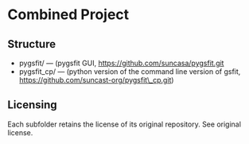 # Combined Project

## Structure
- pygsfit/ — (pygsfit GUI, https://github.com/suncasa/pygsfit.git
- pygsfit\_cp/ — (python version of the command line version of gsfit, https://github.com/suncast-org/pygsfit\_cp.git)

## Licensing
Each subfolder retains the license of its original repository.
See original license.
